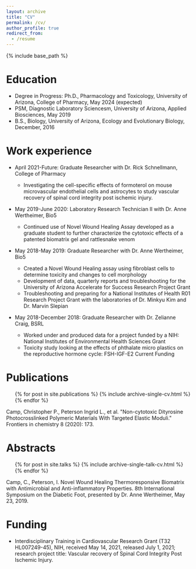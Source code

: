 ```yaml
---
layout: archive
title: "CV"
permalink: /cv/
author_profile: true
redirect_from:
  - /resume
---
```


{% include base_path %}

Education
======
* Degree in Progress: Ph.D., Pharmacology and Toxicology, University of Arizona, College of Pharmacy, May 2024 (expected)
* PSM, Diagnostic Laboratory Sciencesm, University of Arizona, Applied Biosciences, May 2019
* B.S., Biology, University of Arizona, Ecology and Evolutionary Biology, December, 2016


Work experience
======
* April 2021-Future: Graduate Researcher with Dr. Rick Schnellmann, College of Pharmacy
  * Investigating the cell-specific effects of formoterol on mouse microvascular endothelial cells and astrocytes to study vascular recovery of spinal cord integrity post ischemic injury.

* May 2019-June 2020: Laboratory Research Technician II with Dr. Anne Wertheimer, Bio5
  * Continued use of Novel Wound Healing Assay developed as a graduate student to further characterize the cytotoxic effects of a patented biomatrix gel and rattlesnake venom
  
* May 2018-May 2019: Graduate Researcher with Dr. Anne Wertheimer, Bio5
  * Created a Novel Wound Healing assay using fibroblast cells to determine toxicity and changes to cell morphology
  * Development of data, quarterly reports and troubleshooting for the University of Arizona Accelerate for Success Research Project Grant
  * Troubleshooting and preparing for a National Institutes of Health R01 Research Project Grant with the laboratories of Dr. Minkyu Kim and Dr. Marvin Slepian

* May 2018-December 2018: Graduate Researcher with Dr. Zelianne Craig, BSRL
  * Worked under and produced data for a project funded by a NIH: National Institutes of Environmental Health Sciences Grant 
  * Toxicity study looking at the effects of phthalate micro plastics on the reproductive hormone cycle: FSH-IGF-E2
Current Funding

Publications
======
  <ul>{% for post in site.publications %}
    {% include archive-single-cv.html %}
  {% endfor %}</ul>
  
  Camp, Christopher P., Peterson Ingrid L., et al. "Non-cytotoxic Dityrosine Photocrosslinked Polymeric Materials With Targeted Elastic Moduli." Frontiers in chemistry 8 (2020): 173.
  
Abstracts
======
  <ul>{% for post in site.talks %}
    {% include archive-single-talk-cv.html %}
  {% endfor %}</ul>
  
  Camp, C., Peterson, I. Novel Wound Healing Thermoresponsive Biomatrix with Antimicrobial and Anti-inflammatory Properties. 8th International Symposium on the Diabetic Foot, presented by Dr. Anne Wertheimer, May 23, 2019.
  
Funding
======
* Interdisciplinary Training in Cardiovascular Research Grant (T32 HL007249-45), NIH, received May 14, 2021, released July 1, 2021; research project title: Vascular recovery of Spinal Cord Integrity Post Ischemic Injury.
